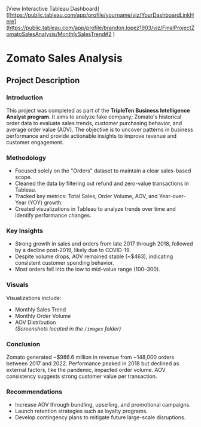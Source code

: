 [View Interactive Tableau Dashboard]([https://public.tableau.com/app/profile/yourname/viz/YourDashboardLinkHere](https://public.tableau.com/app/profile/brandon.lopez1903/viz/FinalProjectZomatoSalesAnalysis/MonthlySalesTrend#2 )


# Zomato Sales Analysis

## Project Description

### Introduction  
This project was completed as part of the **TripleTen Business Intelligence Analyst program**. It aims to analyze fake company; Zomato's historical order data to evaluate sales trends, customer purchasing behavior, and average order value (AOV). The objective is to uncover patterns in business performance and provide actionable insights to improve revenue and customer engagement.

### Methodology  
- Focused solely on the "Orders" dataset to maintain a clear sales-based scope.  
- Cleaned the data by filtering out refund and zero-value transactions in Tableau.  
- Tracked key metrics: Total Sales, Order Volume, AOV, and Year-over-Year (YOY) growth.  
- Created visualizations in Tableau to analyze trends over time and identify performance changes.

### Key Insights  
- Strong growth in sales and orders from late 2017 through 2018, followed by a decline post-2019, likely due to COVID-19.  
- Despite volume drops, AOV remained stable (~$463), indicating consistent customer spending behavior.  
- Most orders fell into the low to mid-value range ($100–$300).

### Visuals  
Visualizations include:  
- Monthly Sales Trend  
- Monthly Order Volume  
- AOV Distribution  
*(Screenshots located in the `/images` folder)*

### Conclusion  
Zomato generated ~$986.6 million in revenue from ~148,000 orders between 2017 and 2022. Performance peaked in 2018 but declined as external factors, like the pandemic, impacted order volume. AOV consistency suggests strong customer value per transaction.

### Recommendations  
- Increase AOV through bundling, upselling, and promotional campaigns.  
- Launch retention strategies such as loyalty programs.  
- Develop contingency plans to mitigate future large-scale disruptions.
